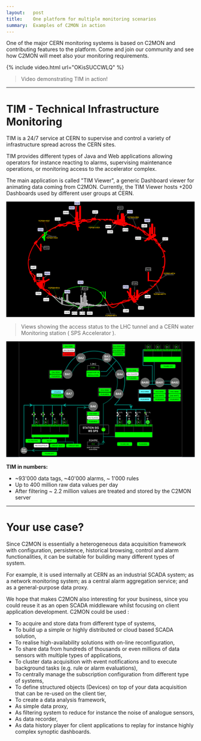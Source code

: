 ```yaml
---
layout:   post
title:    One platform for multiple monitoring scenarios
summary:  Examples of C2MON in action
---
```


One of the major CERN monitoring systems is based on C2MON and contributing features to the platform. Come and join our community and see how C2MON will meet also your monitoring requirements.

{% include video.html url="OKisSUCCWLQ" %}
> Video demonstrating TIM in action!

---

# TIM - Technical Infrastructure Monitoring

TIM is a 24/7 service at CERN to supervise and control a variety of infrastructure spread across the CERN sites.

TIM provides different types of Java and Web applications allowing operators for instance reacting to alarms, supervising maintenance operations, or monitoring access to the accelerator complex.

The main application is called "TIM Viewer", a generic Dashboard viewer for animating data coming from C2MON. Currently, the TIM Viewer hosts +200 Dashboards used by different user groups at CERN.

![Tim Viewer: a client application build on top of C2MON](assets/img/about/tim_viewer_1.png)

> Views showing the access status to the LHC tunnel and a CERN water Monitoring station ( SPS Accelerator ).

![Water monitoring station screen as shown on the Tim Viewer](assets/img/about/tim_viewer_2.png)

__TIM in numbers:__

* ~93'000 data tags, ~40'000 alarms, ~ 1'000 rules
* Up to 400 million raw data values per day
* After filtering ~ 2.2 million values are treated and stored by the C2MON server

---

# Your use case?

Since C2MON is essentially a heterogeneous data acquisition framework with configuration, persistence, historical browsing, control and alarm functionalities, it can be suitable for building many different types of system.

For example, it is used internally at CERN as an industrial SCADA system; as a network monitoring system; as a central alarm aggregation service; and as a general-purpose data proxy.

We hope that makes C2MON also interesting for your business, since you could reuse it as an open SCADA middleware whilst focusing on client application development.
C2MON could be used :

* To acquire and store data from different type of systems,
* To build up a simple or highly distributed or cloud based SCADA solution,
* To realise high-availability solutions with on-line reconfiguration,
* To share data from hundreds of thousands or even millions of data sensors with multiple types of applications,
* To cluster data acquisition with event notifications and to execute background tasks (e.g. rule or alarm evaluations),
* To centrally manage the subscription configuration from different type of systems,
* To define structured objects (Devices) on top of your data acquisition that can be re-used on the client tier,
* To create a data analysis framework,
* As simple data proxy,
* As filtering system to reduce for instance the noise of analogue sensors,
* As data recorder,
* As data history player for client applications to replay for instance highly complex synoptic dashboards.
